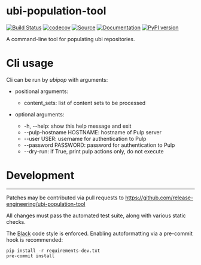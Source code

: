 # **ubi-population-tool**
[![Build Status](https://github.com/release-engineering/ubi-population-tool/actions/workflows/tox-test.yml/badge.svg)](https://github.com/release-engineering/ubi-population-tool/actions/workflows/tox-test.yml)
[![codecov](https://codecov.io/gh/release-engineering/ubi-population-tool/branch/master/graph/badge.svg?token=APniN2wa2U)](https://codecov.io/gh/release-engineering/ubi-population-tool/)
[![Source](https://badgen.net/badge/icon/source?icon=github&label)](https://github.com/release-engineering/ubi-population-tool/)
[![Documentation](https://github.com/release-engineering/ubi-population-tool/actions/workflows/docs.yml/badge.svg)](https://release-engineering.github.io/ubi-population-tool/)
[![PyPI version](https://badgen.net/pypi/v/ubi-population-tool?color=blue)](https://pypi.org/project/ubi-population-tool/)

A command-line tool for populating ubi repositories.

# Cli usage

Cli can be run by *ubipop* with arguments:

- positional arguments:
  - content_sets: list of content sets to be processed

- optional arguments:
  - -h, --help: show this help message and exit
  - --pulp-hostname HOSTNAME: hostname of Pulp server
  - --user USER: username for authentication to Pulp
  - --password PASSWORD: password for authentication to Pulp
  - --dry-run: if True, print pulp actions only, do not execute

# Development
-----------

Patches may be contributed via pull requests to
https://github.com/release-engineering/ubi-population-tool

All changes must pass the automated test suite, along with various static
checks.

The [Black](https://black.readthedocs.io/) code style is enforced.
Enabling autoformatting via a pre-commit hook is recommended:

```
pip install -r requirements-dev.txt
pre-commit install
```